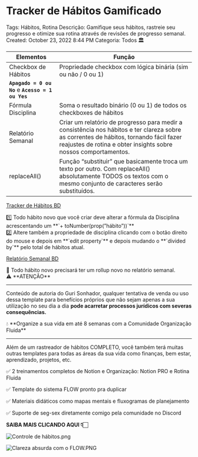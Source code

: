 # Tracker de Hábitos Gamificado

Tags: Hábitos, Rotina
Descrição: Gamifique seus hábitos, rastreie seu progresso e otimize sua rotina através de revisões de progresso semanal.
Created: October 23, 2022 8:44 PM
Categoria: Todos 🏛

| Elementos | Função |
| --- | --- |
| Checkbox de Hábitos | Propriedade checkbox com lógica binária (sim ou não / 0 ou 1)
**`Apagado = 0 ou No`** e **`Acesso = 1 ou Yes`** |
| Fórmula Disciplina | Soma o resultado binário (0 ou 1) de todos os checkboxes de hábitos |
| Relatório Semanal | Criar um relatório de progresso para medir a consistência nos hábitos e ter clareza sobre as correntes de hábitos, tornando fácil fazer reajustes de rotina e obter insights sobre nossos comportamentos. |
| replaceAll() | Função “substituir” que basicamente troca um texto por outro. Com replaceAll() absolutamente TODOS os textos com o mesmo conjunto de caracteres serão substituídos. |

[Tracker de Hábitos BD](Tracker%20de%20Ha%CC%81bitos%20BD%20675d3700adfc4708809c657114ff5317.csv)

<aside>
1️⃣ Todo hábito novo que você criar deve alterar a fórmula da Disciplina acrescentando um 
**`+ toNumber(prop(”hábito”))`**

</aside>

<aside>
2️⃣ Altere também a propriedade de disciplina clicando com o botão direito do mouse e depois em **`edit property`** e depois mudando o **`divided by`** pelo total de hábitos atual.

</aside>

[Relatório Semanal BD](Relato%CC%81rio%20Semanal%20BD%2063adbe1831f546eb87b17ddfe9c0f585.csv)

<aside>
🚨 Todo hábito novo precisará ter um rollup novo no relatório semanal.

</aside>

<aside>
⚠️ **ATENÇÃO**

---

Conteúdo de autoria do Guri Sonhador, qualquer tentativa de venda ou uso dessa template para benefícios próprios que não sejam apenas a sua utilização no seu dia a dia **pode acarretar processos jurídicos com severas consequências.**

</aside>

<aside>
💧 **Organize a sua vida em até 8 semanas com a Comunidade Organização Fluida**

---

Além de um rastreador de hábitos COMPLETO, você também terá muitas outras templates para todas as áreas da sua vida como finanças, bem estar, aprendizado, projetos, etc.

✅ 2 treinamentos completos de Notion e Organização: Notion PRO e Rotina Fluida

✅ Template do sistema FLOW pronto pra duplicar

✅ Materiais didáticos como mapas mentais e fluxogramas de planejamento

✅ Suporte de seg-sex diretamente comigo pela comunidade no Discord

**SAIBA MAIS CLICANDO AQUI 👇🏻**

[](https://gurisonhador.com.br/cof-pg1/)

![Controle de hábitos.png](Controle_de_hbitos.png)

![Clareza absurda com o FLOW.PNG](Clareza_absurda_com_o_FLOW.png)

</aside>